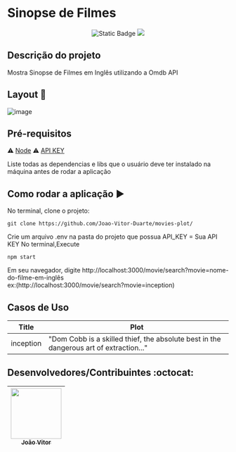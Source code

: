 <h1>Sinopse de Filmes</h1> 

<p align="center">
   <img alt="Static Badge" src="https://img.shields.io/badge/Node.Js-22.13.1-%2384C00B?style=for-the-badge&logo=nodedotjs&logoSize=auto&labelColor=%23555555">
   <img src="http://img.shields.io/static/v1?label=STATUS&message=CONCLUIDO&color=GREEN&style=for-the-badge"/>
</p>

## Descrição do projeto 

<p align="justify">
  Mostra Sinopse de Filmes em Inglês utilizando a Omdb API 
</p>


## Layout  :dash:

 ![image](https://github.com/user-attachments/assets/e9e1d54b-3bc3-4fa0-81db-ee2fc42aa309)


## Pré-requisitos

:warning: [Node](https://nodejs.org/en/download/)
:warning: [API KEY](http://www.omdbapi.com/apikey.aspx)

Liste todas as dependencias e libs que o usuário deve ter instalado na máquina antes de rodar a aplicação 

## Como rodar a aplicação :arrow_forward:

No terminal, clone o projeto: 

```
git clone https://github.com/Joao-Vitor-Duarte/movies-plot/
```
Crie um arquivo .env na pasta do projeto que possua API_KEY = Sua API KEY
No terminal,Execute
```
npm start
``````
Em seu navegador, digite http://localhost:3000/movie/search?movie=nome-do-filme-em-inglês <br/>
ex:(http://localhost:3000/movie/search?movie=inception)

## Casos de Uso

|Title|Plot|
| -------- |-------- |
|inception|"Dom Cobb is a skilled thief, the absolute best in the dangerous art of extraction..."|

## Desenvolvedores/Contribuintes :octocat:

| [<img src="https://avatars.githubusercontent.com/u/37213988?s=400&u=9acf66eea765acfcc816aa8e966f3840c13b77fb&v=4" width=115><br><sub>João Vitor</sub>](https://github.com/Joao-Vitor-Duarte) | 
| :---: |
